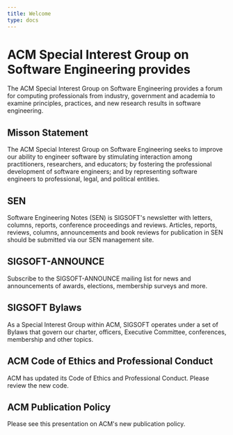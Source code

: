 ```yaml
---
title: Welcome
type: docs
---
```


# ACM Special Interest Group on Software Engineering provides

The ACM Special Interest Group on Software Engineering provides a forum for computing professionals from industry, government and academia to examine principles, practices, and new research results in software engineering.


## Misson Statement
The ACM Special Interest Group on Software Engineering seeks to improve our ability to engineer software by stimulating interaction among practitioners, researchers, and educators; by fostering the professional development of software engineers; and by representing software engineers to professional, legal, and political entities.

## SEN
Software Engineering Notes (SEN) is SIGSOFT's newsletter with letters, columns, reports, conference proceedings and reviews.
Articles, reports, reviews, columns, announcements and book reviews for publication in SEN should be submitted via our SEN management site. 


## SIGSOFT-ANNOUNCE

Subscribe to the SIGSOFT-ANNOUNCE mailing list for news and announcements of awards, elections, membership surveys and more.

## SIGSOFT Bylaws

As a Special Interest Group within ACM, SIGSOFT operates under a set of Bylaws that govern our charter, officers, Executive Committee, conferences, membership and other topics.

## ACM Code of Ethics and Professional Conduct

ACM has updated its Code of Ethics and Professional Conduct. Please review the new code.

## ACM Publication Policy

Please see this presentation on ACM's new publication policy.
